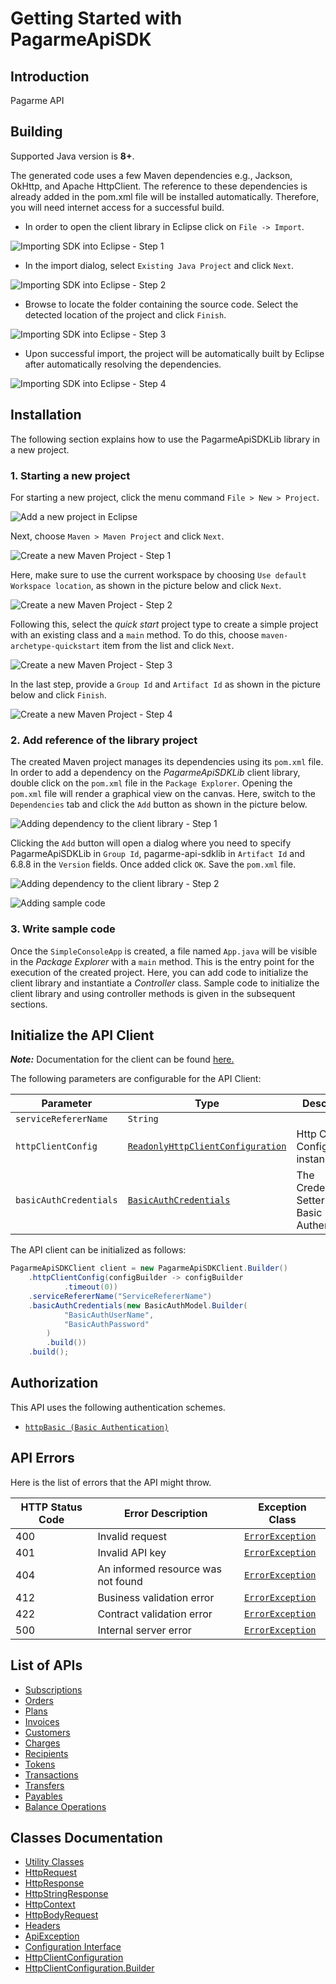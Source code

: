 
# Getting Started with PagarmeApiSDK

## Introduction

Pagarme API

## Building

Supported Java version is **8+**.

The generated code uses a few Maven dependencies e.g., Jackson, OkHttp,
and Apache HttpClient. The reference to these dependencies is already
added in the pom.xml file will be installed automatically. Therefore,
you will need internet access for a successful build.

* In order to open the client library in Eclipse click on `File -> Import`.

![Importing SDK into Eclipse - Step 1](https://apidocs.io/illustration/java?workspaceFolder=PagarmeApiSDK-Java&workspaceName=PagarmeApiSDK&projectName=PagarmeApiSDKLib&rootNamespace=me.pagar.api&groupId=PagarmeApiSDKLib&artifactId=pagarme-api-sdklib&version=6.8.8&step=import0)

* In the import dialog, select `Existing Java Project` and click `Next`.

![Importing SDK into Eclipse - Step 2](https://apidocs.io/illustration/java?workspaceFolder=PagarmeApiSDK-Java&workspaceName=PagarmeApiSDK&projectName=PagarmeApiSDKLib&rootNamespace=me.pagar.api&groupId=PagarmeApiSDKLib&artifactId=pagarme-api-sdklib&version=6.8.8&step=import1)

* Browse to locate the folder containing the source code. Select the detected location of the project and click `Finish`.

![Importing SDK into Eclipse - Step 3](https://apidocs.io/illustration/java?workspaceFolder=PagarmeApiSDK-Java&workspaceName=PagarmeApiSDK&projectName=PagarmeApiSDKLib&rootNamespace=me.pagar.api&groupId=PagarmeApiSDKLib&artifactId=pagarme-api-sdklib&version=6.8.8&step=import2)

* Upon successful import, the project will be automatically built by Eclipse after automatically resolving the dependencies.

![Importing SDK into Eclipse - Step 4](https://apidocs.io/illustration/java?workspaceFolder=PagarmeApiSDK-Java&workspaceName=PagarmeApiSDK&projectName=PagarmeApiSDKLib&rootNamespace=me.pagar.api&groupId=PagarmeApiSDKLib&artifactId=pagarme-api-sdklib&version=6.8.8&step=import3)

## Installation

The following section explains how to use the PagarmeApiSDKLib library in a new project.

### 1. Starting a new project

For starting a new project, click the menu command `File > New > Project`.

![Add a new project in Eclipse](https://apidocs.io/illustration/java?workspaceFolder=PagarmeApiSDK-Java&workspaceName=PagarmeApiSDK&projectName=PagarmeApiSDKLib&rootNamespace=me.pagar.api&groupId=PagarmeApiSDKLib&artifactId=pagarme-api-sdklib&version=6.8.8&step=createNewProject0)

Next, choose `Maven > Maven Project` and click `Next`.

![Create a new Maven Project - Step 1](https://apidocs.io/illustration/java?workspaceFolder=PagarmeApiSDK-Java&workspaceName=PagarmeApiSDK&projectName=PagarmeApiSDKLib&rootNamespace=me.pagar.api&groupId=PagarmeApiSDKLib&artifactId=pagarme-api-sdklib&version=6.8.8&step=createNewProject1)

Here, make sure to use the current workspace by choosing `Use default Workspace location`, as shown in the picture below and click `Next`.

![Create a new Maven Project - Step 2](https://apidocs.io/illustration/java?workspaceFolder=PagarmeApiSDK-Java&workspaceName=PagarmeApiSDK&projectName=PagarmeApiSDKLib&rootNamespace=me.pagar.api&groupId=PagarmeApiSDKLib&artifactId=pagarme-api-sdklib&version=6.8.8&step=createNewProject2)

Following this, select the *quick start* project type to create a simple project with an existing class and a `main` method. To do this, choose `maven-archetype-quickstart` item from the list and click `Next`.

![Create a new Maven Project - Step 3](https://apidocs.io/illustration/java?workspaceFolder=PagarmeApiSDK-Java&workspaceName=PagarmeApiSDK&projectName=PagarmeApiSDKLib&rootNamespace=me.pagar.api&groupId=PagarmeApiSDKLib&artifactId=pagarme-api-sdklib&version=6.8.8&step=createNewProject3)

In the last step, provide a `Group Id` and `Artifact Id` as shown in the picture below and click `Finish`.

![Create a new Maven Project - Step 4](https://apidocs.io/illustration/java?workspaceFolder=PagarmeApiSDK-Java&workspaceName=PagarmeApiSDK&projectName=PagarmeApiSDKLib&rootNamespace=me.pagar.api&groupId=PagarmeApiSDKLib&artifactId=pagarme-api-sdklib&version=6.8.8&step=createNewProject4)

### 2. Add reference of the library project

The created Maven project manages its dependencies using its `pom.xml` file. In order to add a dependency on the *PagarmeApiSDKLib* client library, double click on the `pom.xml` file in the `Package Explorer`. Opening the `pom.xml` file will render a graphical view on the canvas. Here, switch to the `Dependencies` tab and click the `Add` button as shown in the picture below.

![Adding dependency to the client library - Step 1](https://apidocs.io/illustration/java?workspaceFolder=PagarmeApiSDK-Java&workspaceName=PagarmeApiSDK&projectName=PagarmeApiSDKLib&rootNamespace=me.pagar.api&groupId=PagarmeApiSDKLib&artifactId=pagarme-api-sdklib&version=6.8.8&step=testProject0)

Clicking the `Add` button will open a dialog where you need to specify PagarmeApiSDKLib in `Group Id`, pagarme-api-sdklib in `Artifact Id` and 6.8.8 in the `Version` fields. Once added click `OK`. Save the `pom.xml` file.

![Adding dependency to the client library - Step 2](https://apidocs.io/illustration/java?workspaceFolder=PagarmeApiSDK-Java&workspaceName=PagarmeApiSDK&projectName=PagarmeApiSDKLib&rootNamespace=me.pagar.api&groupId=PagarmeApiSDKLib&artifactId=pagarme-api-sdklib&version=6.8.8&step=testProject1)

![Adding sample code](https://apidocs.io/illustration/java?workspaceFolder=PagarmeApiSDK-Java&workspaceName=PagarmeApiSDK&projectName=PagarmeApiSDKLib&rootNamespace=me.pagar.api&groupId=PagarmeApiSDKLib&artifactId=pagarme-api-sdklib&version=6.8.8&step=testProject2)

### 3. Write sample code

Once the `SimpleConsoleApp` is created, a file named `App.java` will be visible in the *Package Explorer* with a `main` method. This is the entry point for the execution of the created project.
Here, you can add code to initialize the client library and instantiate a *Controller* class. Sample code to initialize the client library and using controller methods is given in the subsequent sections.

## Initialize the API Client

**_Note:_** Documentation for the client can be found [here.](https://www.github.com/pagarme/pagarme-java-sdk/tree/6.8.8/doc/client.md)

The following parameters are configurable for the API Client:

| Parameter | Type | Description |
|  --- | --- | --- |
| `serviceRefererName` | `String` |  |
| `httpClientConfig` | [`ReadonlyHttpClientConfiguration`](https://www.github.com/pagarme/pagarme-java-sdk/tree/6.8.8/doc/http-client-configuration.md) | Http Client Configuration instance. |
| `basicAuthCredentials` | [`BasicAuthCredentials`](https://www.github.com/pagarme/pagarme-java-sdk/tree/6.8.8/doc/$a/https://www.github.com/pagarme/pagarme-java-sdk/tree/6.8.8/basic-authentication.md) | The Credentials Setter for Basic Authentication |

The API client can be initialized as follows:

```java
PagarmeApiSDKClient client = new PagarmeApiSDKClient.Builder()
    .httpClientConfig(configBuilder -> configBuilder
            .timeout(0))
    .serviceRefererName("ServiceRefererName")
    .basicAuthCredentials(new BasicAuthModel.Builder(
            "BasicAuthUserName",
            "BasicAuthPassword"
        )
        .build())
    .build();
```

## Authorization

This API uses the following authentication schemes.

* [`httpBasic (Basic Authentication)`](https://www.github.com/pagarme/pagarme-java-sdk/tree/6.8.8/doc/$a/https://www.github.com/pagarme/pagarme-java-sdk/tree/6.8.8/basic-authentication.md)

## API Errors

Here is the list of errors that the API might throw.

| HTTP Status Code | Error Description | Exception Class |
|  --- | --- | --- |
| 400 | Invalid request | [`ErrorException`](https://www.github.com/pagarme/pagarme-java-sdk/tree/6.8.8/doc/models/error-exception.md) |
| 401 | Invalid API key | [`ErrorException`](https://www.github.com/pagarme/pagarme-java-sdk/tree/6.8.8/doc/models/error-exception.md) |
| 404 | An informed resource was not found | [`ErrorException`](https://www.github.com/pagarme/pagarme-java-sdk/tree/6.8.8/doc/models/error-exception.md) |
| 412 | Business validation error | [`ErrorException`](https://www.github.com/pagarme/pagarme-java-sdk/tree/6.8.8/doc/models/error-exception.md) |
| 422 | Contract validation error | [`ErrorException`](https://www.github.com/pagarme/pagarme-java-sdk/tree/6.8.8/doc/models/error-exception.md) |
| 500 | Internal server error | [`ErrorException`](https://www.github.com/pagarme/pagarme-java-sdk/tree/6.8.8/doc/models/error-exception.md) |

## List of APIs

* [Subscriptions](https://www.github.com/pagarme/pagarme-java-sdk/tree/6.8.8/doc/controllers/subscriptions.md)
* [Orders](https://www.github.com/pagarme/pagarme-java-sdk/tree/6.8.8/doc/controllers/orders.md)
* [Plans](https://www.github.com/pagarme/pagarme-java-sdk/tree/6.8.8/doc/controllers/plans.md)
* [Invoices](https://www.github.com/pagarme/pagarme-java-sdk/tree/6.8.8/doc/controllers/invoices.md)
* [Customers](https://www.github.com/pagarme/pagarme-java-sdk/tree/6.8.8/doc/controllers/customers.md)
* [Charges](https://www.github.com/pagarme/pagarme-java-sdk/tree/6.8.8/doc/controllers/charges.md)
* [Recipients](https://www.github.com/pagarme/pagarme-java-sdk/tree/6.8.8/doc/controllers/recipients.md)
* [Tokens](https://www.github.com/pagarme/pagarme-java-sdk/tree/6.8.8/doc/controllers/tokens.md)
* [Transactions](https://www.github.com/pagarme/pagarme-java-sdk/tree/6.8.8/doc/controllers/transactions.md)
* [Transfers](https://www.github.com/pagarme/pagarme-java-sdk/tree/6.8.8/doc/controllers/transfers.md)
* [Payables](https://www.github.com/pagarme/pagarme-java-sdk/tree/6.8.8/doc/controllers/payables.md)
* [Balance Operations](https://www.github.com/pagarme/pagarme-java-sdk/tree/6.8.8/doc/controllers/balance-operations.md)

## Classes Documentation

* [Utility Classes](https://www.github.com/pagarme/pagarme-java-sdk/tree/6.8.8/doc/utility-classes.md)
* [HttpRequest](https://www.github.com/pagarme/pagarme-java-sdk/tree/6.8.8/doc/http-request.md)
* [HttpResponse](https://www.github.com/pagarme/pagarme-java-sdk/tree/6.8.8/doc/http-response.md)
* [HttpStringResponse](https://www.github.com/pagarme/pagarme-java-sdk/tree/6.8.8/doc/http-string-response.md)
* [HttpContext](https://www.github.com/pagarme/pagarme-java-sdk/tree/6.8.8/doc/http-context.md)
* [HttpBodyRequest](https://www.github.com/pagarme/pagarme-java-sdk/tree/6.8.8/doc/http-body-request.md)
* [Headers](https://www.github.com/pagarme/pagarme-java-sdk/tree/6.8.8/doc/headers.md)
* [ApiException](https://www.github.com/pagarme/pagarme-java-sdk/tree/6.8.8/doc/api-exception.md)
* [Configuration Interface](https://www.github.com/pagarme/pagarme-java-sdk/tree/6.8.8/doc/configuration-interface.md)
* [HttpClientConfiguration](https://www.github.com/pagarme/pagarme-java-sdk/tree/6.8.8/doc/http-client-configuration.md)
* [HttpClientConfiguration.Builder](https://www.github.com/pagarme/pagarme-java-sdk/tree/6.8.8/doc/http-client-configuration-builder.md)

